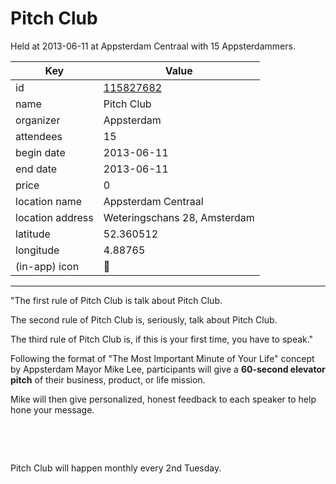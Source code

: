 # Pitch Club
Held at 2013-06-11 at Appsterdam Centraal with 15 Appsterdammers.
        
|Key|Value
|---|---|
|id|[115827682](https://www.meetup.com/appsterdam/events/115827682/)|
|name|Pitch Club|
|organizer|Appsterdam|
|attendees|15|
|begin date|2013-06-11|
|end date|2013-06-11|
|price|0|
|location name|Appsterdam Centraal|
|location address|Weteringschans 28, Amsterdam|
|latitude|52.360512|
|longitude|4.88765|
|(in-app) icon|🎤|

---

"The first rule of Pitch Club is talk about Pitch Club.

The second rule of Pitch Club is, seriously, talk about Pitch Club.

The third rule of Pitch Club is, if this is your first time, you have to speak."

Following the format of "The Most Important Minute of Your Life" concept by Appsterdam Mayor Mike Lee, participants will give a **60-second elevator pitch** of their business, product, or life mission.

Mike will then give personalized, honest feedback to each speaker to help hone your message.

 

 

Pitch Club will happen monthly every 2nd Tuesday.


